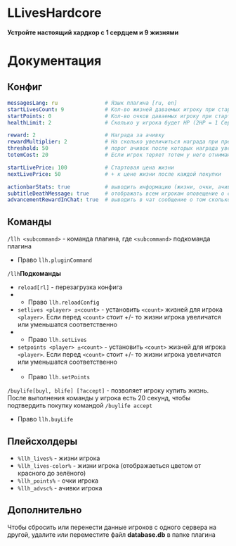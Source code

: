 # LLivesHardcore
**Устройте настоящий хардкор с 1 сердцем и 9 жизнями**

# Документация
## Конфиг


```yml
messagesLang: ru               # Язык плагина [ru, en]
startLivesCount: 9             # Кол-во жизней даваемых игроку при старте
startPoints: 0                 # Кол-во очков даваемых игроку при старте
healthLimit: 2                 # Сколько у игрока будет HP (2HP = 1 Сердце), 20 - чтобы отключить

reward: 2                      # Награда за ачивку
rewardMultiplier: 2            # На сколько увеличиться награда при преодолении каждых x threshold ачивок
threshold: 50                  # порог ачивок после которых награда увеличиваеться
totemCost: 20                  # Если игрок теряет тотем у него отнимают 20 очков, если у игрока очков не хватает, тотем не сработает (0 - чтобы отключить)

startLivePrice: 100            # Стартовая цена жизни
nextLivePrice: 50              # + к цене жизни после каждой покупки

actionbarStats: true           # выводить информацию (жизни, очки, ачивки) в экшнбар
subtitleDeathMessage: true     # отображать всем игрокам оповещение о смерти игрока
advancementRewardInChat: true  # выводить в чат сообщение о том сколько очков вы получили за выполнение ачивки
```
## Команды
`/llh <subcommand>` -  команда плагина, где `<subcommand>` подкоманда плагина
- Право `llh.pluginCommand`

`/llh`**Подкоманды**
- `reload[rl]` - перезагрузка конфига
- - Право `llh.reloadConfig`
- `setlives <player> ±<count>` - установить `<count>` жизней для игрока `<player>`. Если перед `<count>` стоит +/- то жизни игрока увеличатся или уменьшатся соответственно
- - Право `llh.setLives`
- `setpoints <player> ±<count>` - установить `<count>` жизней для игрока `<player>`. Если перед `<count>` стоит +/- то жизни игрока увеличатся или уменьшатся соответственно
- - Право `llh.setPoints`

`/buylife[buyl, blife] [?accept]` - позволяет игроку купить жизнь. После выполнения команды у игрока есть 20 секунд, чтобы подтвердить покупку командой `/buylife accept`
- Право `llh.buyLife`

## Плейсхолдеры
* `%llh_lives%` - жизни игрока
* `%llh_lives-color%` - жизни игрока (отображаеться цветом от красного до зелёного)
* `%llh_points%` - очки игрока
* `%llh_advsc%` - ачивки игрока

## Дополнительно
Чтобы сбросить или перенести данные игроков с одного сервера на другой, удалите или переместите файл **database.db** в папке плагина
